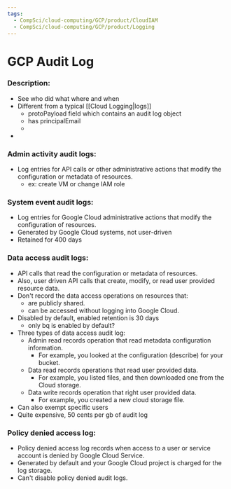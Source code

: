 ```yaml
---
tags:
  - CompSci/cloud-computing/GCP/product/CloudIAM
  - CompSci/cloud-computing/GCP/product/Logging
---
```

# GCP Audit Log
### Description:
- See who did what where and when
- Different from a typical [[Cloud Logging|logs]]
	- protoPayload field which contains an audit log object
	- has principalEmail
	- 
- 
### Admin activity audit logs:
- Log entries for API calls or other administrative actions that modify the configuration or metadata of resources.
	- ex: create VM or change IAM role
### System event audit logs:
- Log entries for Google Cloud administrative actions that modify the configuration of resources.
- Generated by Google Cloud systems, not user-driven
- Retained for 400 days
### Data access audit logs:
- API calls that read the configuration or metadata of resources.
- Also, user driven API calls that create, modify, or read user provided resource data.
- Don't record the data access operations on resources that:
	- are publicly shared.
	- can be accessed without logging into Google Cloud.
- Disabled by default, enabled retention is 30 days
	- only bq is enabled by default?
- Three types of data access audit log:
	- Admin read records operation that read metadata configuration information.
		- For example, you looked at the configuration (describe) for your bucket.
	- Data read records operations that read user provided data.
		- For example, you listed files, and then downloaded one from the Cloud storage.
	- Data write records operation that right user provided data.
		- For example, you created a new cloud storage file.
- Can also exempt specific users
- Quite expensive, 50 cents per gb of audit log
### Policy denied access log:
- Policy denied access log records when access to a user or service account is denied by Google Cloud Service.
- Generated by default and your Google Cloud project is charged for the log storage.
- Can't disable policy denied audit logs.

